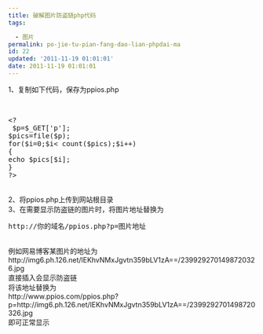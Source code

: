 ```yaml
---
title: 破解图片防盗链php代码
tags: 

  - 图片
permalink: po-jie-tu-pian-fang-dao-lian-phpdai-ma
id: 22
updated: '2011-11-19 01:01:01'
date: 2011-11-19 01:01:01
---
```


<p>1、复制如下代码，保存为ppios.php</p>
<p>&nbsp;</p>
<pre class="brush: php;fontsize: 100; first-line: 1; ">&lt;?
 $p=$_GET['p'];
$pics=file($p);
for($i=0;$i&lt; count($pics);$i++)
{
echo $pics[$i];
}
?&gt;</pre>
<p><br /> 2、将ppios.php上传到网站根目录<br /> 3、在需要显示防盗链的图片时，将图片地址替换为</p>
<pre class="brush: php;fontsize: 100; first-line: 1; ">http://你的域名/ppios.php?p=图片地址</pre>
<p><br /> 例如网易博客某图片的地址为<br /> http://img6.ph.126.net/lEKhvNMxJgvtn359bLV1zA==/2399292701498720326.jpg<br /> <img src="http://img6.ph.126.net/lEKhvNMxJgvtn359bLV1zA==/2399292701498720326.jpg" alt="" /><br /> 直接插入会显示防盗链<br /> 将该地址替换为<br /> http://www.ppios.com/ppios.php?p=http://img6.ph.126.net/lEKhvNMxJgvtn359bLV1zA==/2399292701498720326.jpg<br /> 即可正常显示<br /> <img src="http://www.ppios.com/i.php?p=http://img6.ph.126.net/lEKhvNMxJgvtn359bLV1zA==/2399292701498720326.jpg" alt="" /></p>
<p>&nbsp;</p>
<p>&nbsp;</p>
